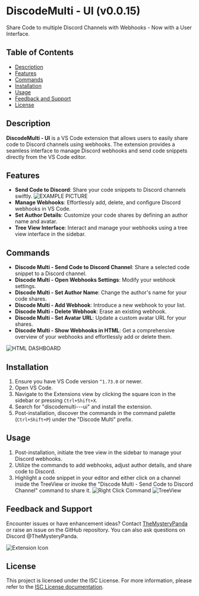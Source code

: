 
# DiscodeMulti - UI (v0.0.15)
Share Code to multiple Discord Channels with Webhooks - Now with a User Interface.

## Table of Contents
- [Description](#description)
- [Features](#features)
- [Commands](#commands)
- [Installation](#installation)
- [Usage](#usage)
- [Feedback and Support](#feedback-and-support)
- [License](#license)

## Description
**DiscodeMulti - UI** is a VS Code extension that allows users to easily share code to Discord channels using webhooks. The extension provides a seamless interface to manage Discord webhooks and send code snippets directly from the VS Code editor.

## Features
- **Send Code to Discord**: Share your code snippets to Discord channels swiftly.
![EXAMPLE PICTURE](https://bonuscheck.casino/static/public/all/DiscodeMulti-DiscordMessage.png)
- **Manage Webhooks**: Effortlessly add, delete, and configure Discord webhooks in VS Code.
- **Set Author Details**: Customize your code shares by defining an author name and avatar.
- **Tree View Interface**: Interact and manage your webhooks using a tree view interface in the sidebar.

## Commands
- **Discode Multi - Send Code to Discord Channel**: Share a selected code snippet to a Discord channel.
- **Discode Multi - Open Webhooks Settings**: Modify your webhook settings.
- **Discode Multi - Set Author Name**: Change the author's name for your code shares.
- **Discode Multi - Add Webhook**: Introduce a new webhook to your list.
- **Discode Multi - Delete Webhook**: Erase an existing webhook.
- **Discode Multi - Set Avatar URL**: Update a custom avatar URL for your shares.
- **Discode Multi - Show Webhooks in HTML**: Get a comprehensive overview of your webhooks and effortlessly add or delete them.

![HTML DASHBOARD](https://bonuscheck.casino/static/public/all/DiscodeMulti-HTML.png)

## Installation
1. Ensure you have VS Code version `^1.73.0` or newer.
2. Open VS Code.
3. Navigate to the Extensions view by clicking the square icon in the sidebar or pressing `Ctrl+Shift+X`.
4. Search for "discodemulti---ui" and install the extension.
5. Post-installation, discover the commands in the command palette (`Ctrl+Shift+P`) under the "Discode Multi" prefix.

## Usage
1. Post-installation, initiate the tree view in the sidebar to manage your Discord webhooks.
2. Utilize the commands to add webhooks, adjust author details, and share code to Discord.
3. Highlight a code snippet in your editor and either click on a channel inside the TreeView or invoke the "Discode Multi - Send Code to Discord Channel" command to share it.
![Right Click Command](https://bonuscheck.casino/static/public/all/DiscodeMulti-SendCommand.png)
![TreeView](https://bonuscheck.casino/static/public/all/DiscodeMulti-TreeView.png)

## Feedback and Support
Encounter issues or have enhancement ideas? Contact [TheMysteryPanda](https://github.com/TheMysteryPanda) or raise an issue on the GitHub repository. You can also ask questions on Discord @TheMysteryPanda. 

![Extension Icon](https://bonuscheck.casino/static/public/all/DiscodeMulti.png)


## License
This project is licensed under the ISC License. For more information, please refer to the [ISC License documentation](https://opensource.org/licenses/ISC).

